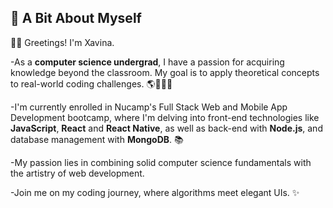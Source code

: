 

  ## 🦋 A Bit About Myself

👋🏻 Greetings! I'm Xavina. 

-As a **computer science undergrad**, I have a passion for acquiring knowledge beyond the classroom. My goal is to apply theoretical concepts to real-world coding challenges. 🌎👩🏼‍💻

-I'm currently enrolled in Nucamp's Full Stack Web and Mobile App Development bootcamp, where I'm delving into front-end technologies like **JavaScript**, **React** and **React Native**, as well as back-end with **Node.js**, and database management with **MongoDB**. 📚

-My passion lies in combining solid computer science fundamentals with the artistry of web development. 

-Join me on my coding journey, where algorithms meet elegant UIs. ✨


<!---
xavinanegron/xavinanegron is a ✨ special ✨ repository because its `README.md` (this file) appears on your GitHub profile.
You can click the Preview link to take a look at your changes.

--->
